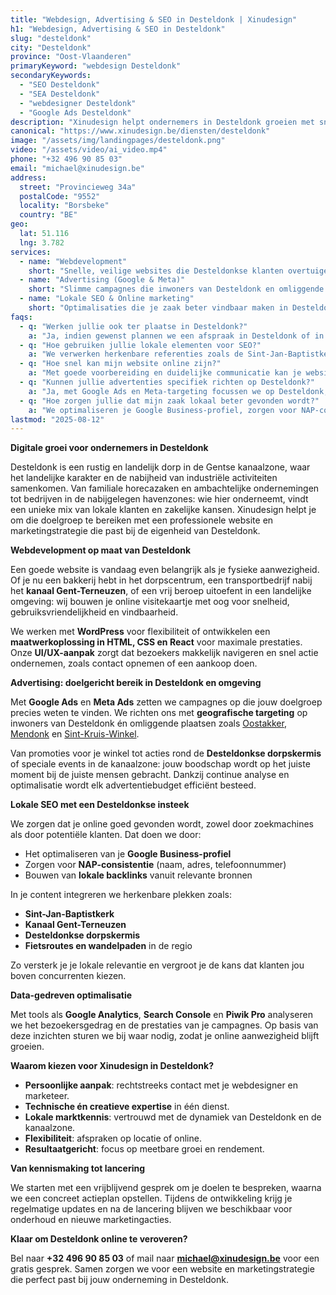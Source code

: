 ```yaml
---
title: "Webdesign, Advertising & SEO in Desteldonk | Xinudesign"
h1: "Webdesign, Advertising & SEO in Desteldonk"
slug: "desteldonk"
city: "Desteldonk"
province: "Oost-Vlaanderen"
primaryKeyword: "webdesign Desteldonk"
secondaryKeywords:
  - "SEO Desteldonk"
  - "SEA Desteldonk"
  - "webdesigner Desteldonk"
  - "Google Ads Desteldonk"
description: "Xinudesign helpt ondernemers in Desteldonk groeien met snelle websites, doelgerichte advertentiecampagnes en lokale SEO-strategieën die inspelen op de troeven van het dorp."
canonical: "https://www.xinudesign.be/diensten/desteldonk"
image: "/assets/img/landingpages/desteldonk.png"
video: "/assets/video/ai_video.mp4"
phone: "+32 496 90 85 03"
email: "michael@xinudesign.be"
address:
  street: "Provincieweg 34a"
  postalCode: "9552"
  locality: "Borsbeke"
  country: "BE"
geo:
  lat: 51.116
  lng: 3.782
services:
  - name: "Webdevelopment"
    short: "Snelle, veilige websites die Desteldonkse klanten overtuigen en converteren."
  - name: "Advertising (Google & Meta)"
    short: "Slimme campagnes die inwoners van Desteldonk en omliggende dorpen gericht bereiken."
  - name: "Lokale SEO & Online marketing"
    short: "Optimalisaties die je zaak beter vindbaar maken in Desteldonk en omgeving."
faqs:
  - q: "Werken jullie ook ter plaatse in Desteldonk?"
    a: "Ja, indien gewenst plannen we een afspraak in Desteldonk of in naburige gebieden zoals [Oostakker](/diensten/oostakker), [Mendonk](/diensten/mendonk) en [Sint-Kruis-Winkel](/diensten/sint-kruis-winkel), maar online meetings zijn ook mogelijk voor snelle opvolging."
  - q: "Hoe gebruiken jullie lokale elementen voor SEO?"
    a: "We verwerken herkenbare referenties zoals de Sint-Jan-Baptistkerk, het kanaal Gent-Terneuzen en evenementen zoals de dorpskermis in teksten, meta-data en visuals."
  - q: "Hoe snel kan mijn website online zijn?"
    a: "Met goede voorbereiding en duidelijke communicatie kan je website doorgaans binnen 2 tot 4 weken live gaan."
  - q: "Kunnen jullie advertenties specifiek richten op Desteldonk?"
    a: "Ja, met Google Ads en Meta-targeting focussen we op Desteldonk, naburige dorpen en relevante doelgroepen in de Gentse regio."
  - q: "Hoe zorgen jullie dat mijn zaak lokaal beter gevonden wordt?"
    a: "We optimaliseren je Google Business-profiel, zorgen voor NAP-consistentie en bouwen lokale backlinks rond zoekwoorden zoals 'webdesigner Desteldonk'."
lastmod: "2025-08-12"
---
```


**Digitale groei voor ondernemers in Desteldonk**

Desteldonk is een rustig en landelijk dorp in de Gentse kanaalzone, waar het landelijke karakter en de nabijheid van industriële activiteiten samenkomen. Van familiale horecazaken en ambachtelijke ondernemingen tot bedrijven in de nabijgelegen havenzones: wie hier onderneemt, vindt een unieke mix van lokale klanten en zakelijke kansen. Xinudesign helpt je om die doelgroep te bereiken met een professionele website en marketingstrategie die past bij de eigenheid van Desteldonk.

**Webdevelopment op maat van Desteldonk**

Een goede website is vandaag even belangrijk als je fysieke aanwezigheid. Of je nu een bakkerij hebt in het dorpscentrum, een transportbedrijf nabij het **kanaal Gent-Terneuzen**, of een vrij beroep uitoefent in een landelijke omgeving: wij bouwen je online visitekaartje met oog voor snelheid, gebruiksvriendelijkheid en vindbaarheid.  

We werken met **WordPress** voor flexibiliteit of ontwikkelen een **maatwerkoplossing in HTML, CSS en React** voor maximale prestaties. Onze **UI/UX-aanpak** zorgt dat bezoekers makkelijk navigeren en snel actie ondernemen, zoals contact opnemen of een aankoop doen.

**Advertising: doelgericht bereik in Desteldonk en omgeving**

Met **Google Ads** en **Meta Ads** zetten we campagnes op die jouw doelgroep precies weten te vinden. We richten ons met **geografische targeting** op inwoners van Desteldonk én omliggende plaatsen zoals [Oostakker](/diensten/oostakker), [Mendonk](/diensten/mendonk) en [Sint-Kruis-Winkel](/diensten/sint-kruis-winkel).  

Van promoties voor je winkel tot acties rond de **Desteldonkse dorpskermis** of speciale events in de kanaalzone: jouw boodschap wordt op het juiste moment bij de juiste mensen gebracht. Dankzij continue analyse en optimalisatie wordt elk advertentiebudget efficiënt besteed.

**Lokale SEO met een Desteldonkse insteek**

We zorgen dat je online goed gevonden wordt, zowel door zoekmachines als door potentiële klanten. Dat doen we door:
- Het optimaliseren van je **Google Business-profiel**  
- Zorgen voor **NAP-consistentie** (naam, adres, telefoonnummer)  
- Bouwen van **lokale backlinks** vanuit relevante bronnen  

In je content integreren we herkenbare plekken zoals:
- **Sint-Jan-Baptistkerk**
- **Kanaal Gent-Terneuzen**
- **Desteldonkse dorpskermis**
- **Fietsroutes en wandelpaden** in de regio

Zo versterk je je lokale relevantie en vergroot je de kans dat klanten jou boven concurrenten kiezen.

**Data-gedreven optimalisatie**

Met tools als **Google Analytics**, **Search Console** en **Piwik Pro** analyseren we het bezoekersgedrag en de prestaties van je campagnes. Op basis van deze inzichten sturen we bij waar nodig, zodat je online aanwezigheid blijft groeien.

**Waarom kiezen voor Xinudesign in Desteldonk?**

- **Persoonlijke aanpak**: rechtstreeks contact met je webdesigner en marketeer.  
- **Technische én creatieve expertise** in één dienst.  
- **Lokale marktkennis**: vertrouwd met de dynamiek van Desteldonk en de kanaalzone.  
- **Flexibiliteit**: afspraken op locatie of online.  
- **Resultaatgericht**: focus op meetbare groei en rendement.  

**Van kennismaking tot lancering**

We starten met een vrijblijvend gesprek om je doelen te bespreken, waarna we een concreet actieplan opstellen. Tijdens de ontwikkeling krijg je regelmatige updates en na de lancering blijven we beschikbaar voor onderhoud en nieuwe marketingacties.

**Klaar om Desteldonk online te veroveren?**

Bel naar **+32 496 90 85 03** of mail naar **[michael@xinudesign.be](mailto:michael@xinudesign.be)** voor een gratis gesprek. Samen zorgen we voor een website en marketingstrategie die perfect past bij jouw onderneming in Desteldonk.
